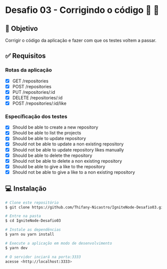 # Desafio 03 - Corrigindo o código :rocket: :purple_heart:

## :dart: Objetivo

Corrigir o código da aplicação e fazer com que os testes voltem a passar.

## :white_check_mark: Requisitos

### Rotas da aplicação
- [x] GET /repositories
- [x] POST /repositories
- [x] PUT /repositories/:id
- [x] DELETE /repositories/:id
- [x] POST /repositories/:id/like

### Específicação dos testes
- [x] Should be able to create a new repository
- [x] Should be able to list the projects
- [x] Should be able to update repository
- [x] Should not be able to update a non existing repository
- [x] Should not be able to update repository likes manually
- [x] Should be able to delete the repository
- [x] Should not be able to delete a non existing repository
- [x] Should be able to give a like to the repository
- [x] Should not be able to give a like to a non existing repository

## :computer: Instalação ##

```bash
# Clone este repositório
$ git clone https://github.com/Thifany-Nicastro/IgniteNode-Desafio03.git

# Entre na pasta
$ cd IgniteNode-Desafio03

# Instale as dependências
$ yarn ou yarn install

# Execute a aplicação em modo de desenvolvimento
$ yarn dev

# O servidor inciará na porta:3333
acesse <http://localhost:3333>
```